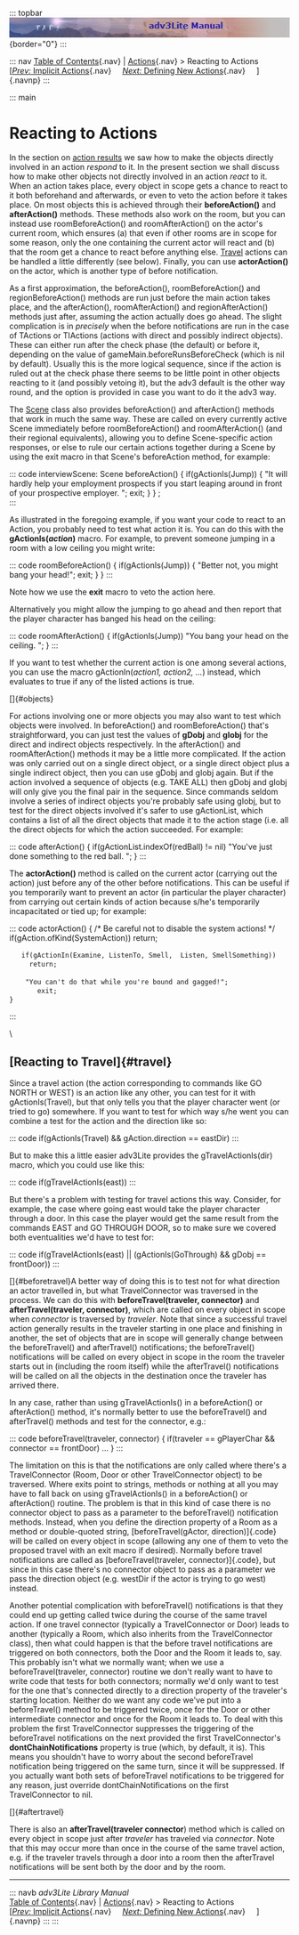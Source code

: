 ::: topbar
![](topbar.jpg){border="0"}
:::

::: nav
[Table of Contents](toc.htm){.nav} \| [Actions](action.htm){.nav} \>
Reacting to Actions\
[[*Prev:* Implicit Actions](implicit.htm){.nav}     [*Next:* Defining
New Actions](define.htm){.nav}     ]{.navnp}
:::

::: main
# Reacting to Actions

In the section on [action results](actres.htm) we saw how to make the
objects directly involved in an action *respond* to it. In the present
section we shall discuss how to make other objects not directly involved
in an action *react* to it. When an action takes place, every object in
scope gets a chance to react to it both beforehand and afterwards, or
even to veto the action before it takes place. On most objects this is
achieved through their **beforeAction()** and **afterAction()** methods.
These methods also work on the room, but you can instead use
roomBeforeAction() and roomAfterAction() on the actor\'s current room,
which ensures (a) that even if other rooms are in scope for some reason,
only the one containing the current actor will react and (b) that the
room get a chance to react before anything else. [Travel](#travel)
actions can be handled a little differently (see below). Finally, you
can use **actorAction()** on the actor, which is another type of before
notification.

As a first approximation, the beforeAction(), roomBeforeAction() and
regionBeforeAction() methods are run just before the main action takes
place, and the afterAction(), roomAfterAction() and regionAfterAction()
methods just after, assuming the action actually does go ahead. The
slight complication is in *precisely* when the before notifications are
run in the case of TActions or TIActions (actions with direct and
possibly indirect objects). These can either run after the check phase
(the default) or before it, depending on the value of
gameMain.beforeRunsBeforeCheck (which is nil by default). Usually this
is the more logical sequence, since if the action is ruled out at the
check phase there seems to be little point in other objects reacting to
it (and possibly vetoing it), but the adv3 default is the other way
round, and the option is provided in case you want to do it the adv3
way.

The [Scene](scene.htm) class also provides beforeAction() and
afterAction() methods that work in much the same way. These are called
on every currently active Scene immediately before roomBeforeAction()
and roomAfterAction() (and their regional equivalents), allowing you to
define Scene-specific action responses, or else to rule our certain
actions together during a Scene by using the exit macro in that Scene\'s
beforeAction method, for example:

::: code
    interviewScene: Scene
       beforeAction()
       {
          if(gActionIs(Jump))
          {
             "It will hardly help your employment prospects if you start leaping around
              in front of your prospective employer. ";
              exit;
          }
        }
    ;    
:::

As illustrated in the foregoing example, if you want your code to react
to an Action, you probably need to test what action it is. You can do
this with the **gActionIs(*action*)** macro. For example, to prevent
someone jumping in a room with a low ceiling you might write:

::: code
        roomBeforeAction()
        {
            if(gActionIs(Jump))
            {
                "Better not, you might bang your head!";
                exit;
            }
        }
:::

Note how we use the **exit** macro to veto the action here.

Alternatively you might allow the jumping to go ahead and then report
that the player character has banged his head on the ceiling:

::: code
        roomAfterAction()
        {
            if(gActionIs(Jump))
                "You bang your head on the ceiling. ";
        }
:::

If you want to test whether the current action is one among several
actions, you can use the macro gActionIn(*action1, action2, \...*)
instead, which evaluates to true if any of the listed actions is true.

[]{#objects}

For actions involving one or more objects you may also want to test
which objects were involved. In beforeAction() and roomBeforeAction()
that\'s straightforward, you can just test the values of **gDobj** and
**gIobj** for the direct and indirect objects respectively. In the
afterAction() and roomAfterAction() methods it may be a little more
complicated. If the action was only carried out on a single direct
object, or a single direct object plus a single indirect object, then
you can use gDobj and gIobj again. But if the action involved a sequence
of objects (e.g. TAKE ALL) then gDobj and gIobj will only give you the
final pair in the sequence. Since commands seldom involve a series of
indirect objects you\'re probably safe using gIobj, but to test for the
direct objects involved it\'s safer to use gActionList, which contains a
list of all the direct objects that made it to the action stage (i.e.
all the direct objects for which the action succeeded. For example:

::: code
        afterAction()
        {
            if(gActionList.indexOf(redBall) != nil)
                "You've just done something to the red ball. ";
        }
:::

The **actorAction()** method is called on the current actor (carrying
out the action) just before any of the other before notifications. This
can be useful if you temporarily want to prevent an actor (in particular
the player character) from carrying out certain kinds of action because
s/he\'s temporarily incapacitated or tied up; for example:

::: code
    actorAction()
    {
        /* Be careful not to disable the system actions! */
       if(gAction.ofKind(SystemAction))
         return;
         
       if(gActionIn(Examine, ListenTo, Smell,  Listen, SmellSomething))
         return;

        "You can't do that while you're bound and gagged!";
           exit;   
    } 
:::

\

## [Reacting to Travel]{#travel}

Since a travel action (the action corresponding to commands like GO
NORTH or WEST) is an action like any other, you can test for it with
gActionIs(Travel), but that only tells you that the player character
went (or tried to go) somewhere. If you want to test for which way s/he
went you can combine a test for the action and the direction like so:

::: code
       if(gActionIs(Travel) && gAction.direction == eastDir)
:::

But to make this a little easier adv3Lite provides the
gTravelActionIs(dir) macro, which you could use like this:

::: code
       if(gTravelActionIs(east))
:::

But there\'s a problem with testing for travel actions this way.
Consider, for example, the case where going east would take the player
character through a door. In this case the player would get the same
result from the commands EAST and GO THROUGH DOOR, so to make sure we
covered both eventualities we\'d have to test for:

::: code
       if(gTravelActionIs(east) || (gActionIs(GoThrough) && gDobj == frontDoor))
:::

[]{#beforetravel}A better way of doing this is to test not for what
direction an actor travelled in, but what TravelConnector was traversed
in the process. We can do this with **beforeTravel(traveler,
connector)** and **afterTravel(traveler, connector)**, which are called
on every object in scope when *connector* is traversed by *traveler*.
Note that since a successful travel action generally results in the
traveler starting in one place and finishing in another, the set of
objects that are in scope will generally change between the
beforeTravel() and afterTravel() notifications; the beforeTravel()
notifications will be called on every object in scope in the room the
traveler starts out in (including the room itself) while the
afterTravel() notifications will be called on all the objects in the
destination once the traveler has arrived there.

In any case, rather than using gTravelActionIs() in a beforeAction() or
afterAction() method, it\'s normally better to use the beforeTravel()
and afterTravel() methods and test for the connector, e.g.:

::: code
    beforeTravel(traveler, connector)
    {
        if(traveler == gPlayerChar && connector == frontDoor)
          ...
    }
:::

The limitation on this is that the notifications are only called where
there\'s a TravelConnector (Room, Door or other TravelConnector object)
to be traversed. Where exits point to strings, methods or nothing at all
you may have to fall back on using gTravelActionIs() in a beforeAction()
or afterAction() routine. The problem is that in this kind of case there
is no connector object to pass as a parameter to the beforeTravel()
notification methods. Instead, when you define the direction property of
a Room as a method or double-quoted string, [beforeTravel(gActor,
direction)]{.code} will be called on every object in scope (allowing any
one of them to veto the proposed travel with an exit macro if desired).
Normally before travel notifications are called as
[beforeTravel(traveler, connector)]{.code}, but since in this case
there\'s no connector object to pass as a parameter we pass the
direction object (e.g. westDir if the actor is trying to go west)
instead.

Another potential complication with beforeTravel() notifications is that
they could end up getting called twice during the course of the same
travel action. If one travel connector (typically a TravelConnector or
Door) leads to another (typically a Room, which also inherits from the
TravelConnector class), then what could happen is that the before travel
notifications are triggered on both connectors, both the Door and the
Room it leads to, say. This probably isn\'t what we normally want; when
we use a beforeTravel(traveler, connector) routine we don\'t really want
to have to write code that tests for both connectors; normally we\'d
only want to test for the one that\'s connected directly to a direction
property of the traveler\'s starting location. Neither do we want any
code we\'ve put into a beforeTravel() method to be triggered twice, once
for the Door or other intermediate connector and once for the Room it
leads to. To deal with this problem the first TravelConnector suppresses
the triggering of the beforeTravel notifications on the next provided
the first TravelConnector\'s **dontChainNotifications** property is true
(which, by default, it is). This means you shouldn\'t have to worry
about the second beforeTravel notification being triggered on the same
turn, since it will be suppressed. If you actually want both sets of
beforeTravel notifications to be triggered for any reason, just override
dontChainNotifications on the first TravelConnector to nil.

[]{#aftertravel}

There is also an **afterTravel(traveler connector**) method which is
called on every object in scope just after *traveler* has traveled via
*connector*. Note that this may occur more than once in the course of
the same travel action, e.g. if the traveler travels through a door into
a room then the afterTravel notifications will be sent both by the door
and by the room.

------------------------------------------------------------------------

::: navb
*adv3Lite Library Manual*\
[Table of Contents](toc.htm){.nav} \| [Actions](action.htm){.nav} \>
Reacting to Actions\
[[*Prev:* Implicit Actions](implicit.htm){.nav}     [*Next:* Defining
New Actions](define.htm){.nav}     ]{.navnp}
:::
:::
